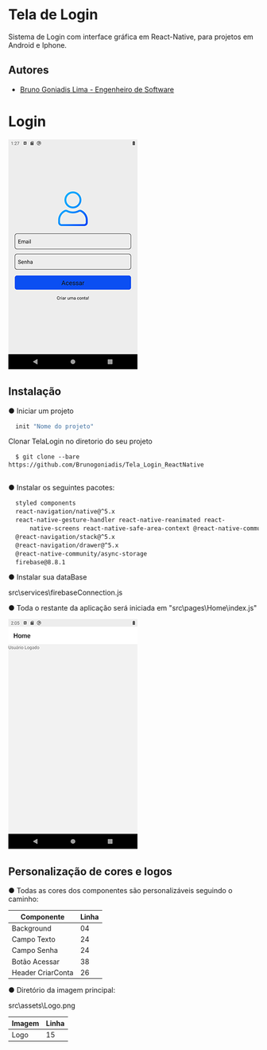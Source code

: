 # Tela de Login

Sistema de Login com interface gráfica em React-Native, para projetos em Android e Iphone. 
 


## Autores

- [Bruno Goniadis Lima - Engenheiro de Software](https://github.com/Brunogoniadis/)

# Login
![image](https://raw.githubusercontent.com/Brunogoniadis/Tela_Login_ReactNative/main/samplesProject/Home.png)


## Instalação

●  Iniciar um projeto

```bash
  init "Nome do projeto"
```

Clonar TelaLogin no diretorio do seu projeto
```
  $ git clone --bare https://github.com/Brunogoniadis/Tela_Login_ReactNative
  
```    

●  Instalar os seguintes pacotes:

```bash
  styled components
  react-navigation/native@^5.x
  react-native-gesture-handler react-native-reanimated react-
      native-screens react-native-safe-area-context @react-native-community/masked-view
  @react-navigation/stack@^5.x
  @react-navigation/drawer@^5.x
  @react-native-community/async-storage
  firebase@8.8.1
```

●  Instalar sua dataBase

src\services\firebaseConnection.js

●  Toda o restante da aplicação será iniciada em "src\pages\Home\index.js"

![image  width="400"](https://raw.githubusercontent.com/Brunogoniadis/Tela_Login_ReactNative/main/samplesProject/Logado.png)
## Personalização de cores e logos

● Todas as cores dos componentes são personalizáveis seguindo o caminho:

| Componente        |             Linha              |                                                             
| ----------------- | ---------------------------------------------------------------- |
| Background        | 04 | src\pages\SignIn\styles.js |
| Campo Texto       | 24 | src\pages\SignIn\styles.js |
| Campo Senha       | 24 | src\pages\SignIn\styles.js |
| Botão Acessar     | 38 | src\pages\SignIn\styles.js |
| Header CriarConta | 26 | src\routes\auth.routes.js  |


● Diretório da  imagem principal:


src\assets\Logo.png

| Imagem            |             Linha              |                                                             
| ----------------- | ---------------------------------------------------------------- |
| Logo              | 15 | src\pages\SignIn\styles.js |
